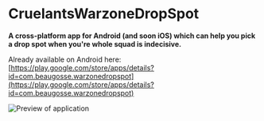 # CruelantsWarzoneDropSpot
**A cross-platform app for Android (and soon iOS) which can help you pick a drop spot when you're whole squad is indecisive.**

Already available on Android here:
[https://play.google.com/store/apps/details?id=com.beaugosse.warzonedropspot](https://play.google.com/store/apps/details?id=com.beaugosse.warzonedropspot)


![Preview of application](https://raw.githubusercontent.com/Beau-Gosse-dev/WarzoneDropSpot/master/PreviewImages/PhonePreviewClicked.png)
